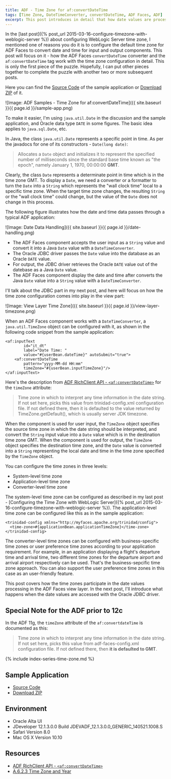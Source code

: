 ```yaml
---
title: ADF - Time Zone for af:convertDateTime
tags: [Time Zone, DateTimeConverter, convertDateTime, ADF Faces, ADF]
excerpt: This post introduces in detail that how date values are processed in ADF Faces and how the ADF Faces DateTimeConverter and the af:convertDateTime tag work with the time zone configuration.
---
```


In the [last post]({% post_url 2015-03-16-configure-timezone-with-weblogic-server %})
 about configuring WebLogic Server time zone, I mentioned one of reasons you do it is to configure the default time zone for ADF Faces to convert date and time for input and output components. This post will focus on it - how the ADF Faces `convertDateTime` converter and the `af:convertDateTime` tag work with the time zone configuration in detail. This is only the first piece of the puzzle. Hopefully, I can put other pieces together to complete the puzzle with another two or more subsequent posts.

 Here you can find the [Source Code](https://github.com/adfsamples/TimeZoneForConvertDateTime) of the sample application or [Download ZIP](https://github.com/adfsamples/TimeZoneForConvertDateTime/archive/master.zip) of it.

![Image: ADF Samples - Time Zone for af:convertDateTime]({{ site.baseurl }}{{ page.id }}/sample-app.png)

To make it easier, I'm using `java.util.Date` in the discussion and the sample application, and Oracle data type `DATE` in some figures. The basic idea applies to `java.sql.Date`, etc.

In Java, the class `java.util.Date` represents a specific point in time. As per the javadocs for one of its constructors - `Date(long date)`:

> Allocates a `Date` object and initializes it to represent the specified number of milliseconds since the standard base time known as "the epoch", namely January 1, 1970, 00:00:00 **GMT**.

Clearly, the class `Date` represents a determinate point in time which is in the time zone GMT. To display a `Date`, we need a converter or a formatter to turn the `Date` into a `String` which represents the "wall clock time" local to a specific time zone. When the target time zone changes, the resulting `String` or the "wall clock time" could change, but the value of the `Date` does not change in this process.

The following figure illustrates how the date and time data passes through a typical ADF application:

![Image: Date Data Handling]({{ site.baseurl }}{{ page.id }}/date-handling.png)

* The ADF Faces component accepts the user input as a `String` value and convert it into a Java `Date` value with a `DateTimeConverter`.
* The Oracle JDBC driver passes the `Date` value into the database as an Oracle `DATE` value.
* For output, the JDBC driver retrieves the Oracle `DATE` value out of the datebase as a Java `Date` value.
* The ADF Faces component display the date and time after converts the Java `Date` value into a `String` value with a `DateTimeConverter`.

I'll talk about the JDBC part in my next post, and here will focus on how the time zone configuration comes into play in the view part:

![Image: View Layer Time Zone]({{ site.baseurl }}{{ page.id }}/view-layer-timezone.png)

When an ADF Faces component works with a `DateTimeConverter`, a `java.util.TimeZone` object can be configured with it, as shown in the following code snippet from the sample application:

	<af:inputText 
			id="it_dt"
			label="Date Time: "
			value="#{userBean.dateTime}" autoSubmit="true">
	    <af:convertDateTime 
	    	pattern="yyyy-MM-dd HH:mm" 
	    	timeZone="#{userBean.inputTimeZone}"/>
	</af:inputText>

Here's the description from [ADF RichClient API - `<af:convertDateTime>`](https://docs.oracle.com/middleware/1213/adf/tag-reference-faces/tagdoc/af_convertDateTime.html) for the `timeZone` attribute:

> Time zone in which to interpret any time information in the date string. If not set here, picks this value from trinidad-config.xml configuration file. If not defined there, then it is defaulted to the value returned by TimeZone.getDefault(), which is usually server JDK timezone.

When the component is used for user input, the `TimeZone` object specifies the source time zone in which the date string should be interpreted, and convert the `String` input value into a `Date` value which is in the destination time zone GMT. When the component is used for output, the `TimeZone` object specifies the destination time zone, and the `Date` value is converted into a `String` representing the local date and time in the time zone specified by the `TimeZone` object.

You can configure the time zones in three levels:

* System-level time zone
* Application-level time zone
* Converter-level time zone

The system-level time zone can be configured as described in my last post - [Configuring the Time Zone with WebLogic Server]({% post_url 2015-03-16-configure-timezone-with-weblogic-server %}). The application-level time zone can be configured like this as in the sample application:

	<trinidad-config xmlns="http://myfaces.apache.org/trinidad/config">
	  <time-zone>#{applicationBean.applicationTimeZone}</time-zone>
	</trinidad-config>

The converter-level time zones can be configured with business-specific time zones or user preference time zones according to your application requirement. For example, in an application displaying a flight's departure time and arrival time, two different time zones for the departure airport and arrival airport respectively can be used. That's the business-sepcific time zone approach. You can also support the user preference time zones in this case as an user-friendly feature.

This post covers how the time zones participate in the date values processing in the ADF Faces view layer. In the next post, I'll introduce what happens when the date values are accessed with the Oracle JDBC driver.

## Special Note for the ADF prior to 12c

In the ADF 11g, the `timeZone` attribute of the `af:convertdateTime` is documented as this:

> Time zone in which to interpret any time information in the date string. If not set here, picks this value from adf-faces-config.xml configuration file. If not defined there, then **it is defaulted to GMT**.

{% include index-series-time-zone.md %}

## Sample Application

* [Source Code](https://github.com/adfsamples/TimeZoneForConvertDateTime)
* [Download ZIP](https://github.com/adfsamples/TimeZoneForConvertDateTime/archive/master.zip)

## Environment

* Oracle Alta UI
* JDeveloper 12.1.3.0.0 Build JDEVADF_12.1.3.0.0_GENERIC_140521.1008.S
* Safari Version 8.0
* Mac OS X Version 10.10

## Resources

* [ADF RichClient API - `<af:convertDateTime>`](https://docs.oracle.com/middleware/1213/adf/tag-reference-faces/tagdoc/af_convertDateTime.html)
* [A.6.2.3 Time Zone and Year](http://docs.oracle.com/middleware/1213/adf/develop-faces/adf-faces-configuration.htm#ADFUI602)